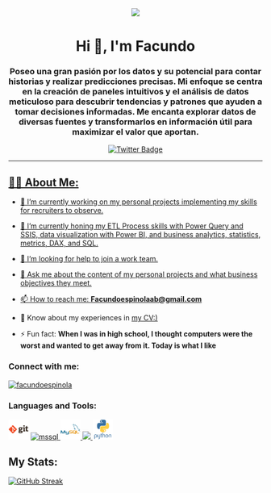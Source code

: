 <div id="header" align="center">
    <img src="https://media.giphy.com/media/xT9C25UNTwfZuk85WP/giphy-downsized.gif" width="200" />
    <h1 align="center">Hi 👋, I'm Facundo</h1>
    <h3 align="center"> Poseo una gran pasión por los datos y su potencial para contar historias y realizar predicciones precisas. Mi enfoque se centra en la creación de paneles intuitivos y el análisis de datos meticuloso para descubrir tendencias y patrones que ayuden a tomar decisiones informadas. Me encanta explorar datos de diversas fuentes y transformarlos en información útil para maximizar el valor que aportan. </h3>
</div>

<div   id="badges" align="center">
     </a>
    <a href="https://twitter.com/jfaccu" target="_blank">
        <img src="https://img.shields.io/twitter/url?color=blue&label=%40JFaccu&logo=Twitter&style=for-the-badge&url=https%3A%2F%2Ftwitter.com%2Fjfaccu"
            alt="Twitter Badge" />
     
</div>

---

## 👨‍💻 About Me:



- 🔭 I’m currently working on my personal projects implementing my skills for recruiters to observe.

- 🌱 I’m currently honing my ETL Process skills with Power Query and SSIS, data visualization with Power BI, and business analytics, statistics, metrics, DAX, and SQL.

- 🤔 I’m looking for help to join a work team.

- 💬 Ask me about the content of my personal projects and what business objectives they meet.

- 📫 How to reach me: **Facundoespinolaab@gmail.com**

- 📄 Know about my experiences in [my CV:)](https://drive.google.com/file/d/1W6HlcRgWBNgHm_nwzpphOMIXevMVanjF/view?usp=share_link)

- ⚡ Fun fact: **When I was in high school, I thought computers were the worst and wanted to get away from it. Today is what I like**

<h3 align="left">Connect with me:</h3>
<p align="left">
<a href="https://www.linkedin.com/in/facundo-espinola/" target="blank"><img align="center" src="https://raw.githubusercontent.com/rahuldkjain/github-profile-readme-generator/master/src/images/icons/Social/linked-in-alt.svg" alt="facundoespinola" height="30" width="40" /></a>
  
 




<h3 align="left">Languages and Tools:</h3>
<div align="left">
<img src="https://github.com/devicons/devicon/blob/master/icons/git/git-original-wordmark.svg" title="Git" **alt="Git" width="40" height="40"/>
<a href="https://www.microsoft.com/en-us/sql-server" target="_blank" rel="noreferrer"> <img src="https://www.svgrepo.com/show/303229/microsoft-sql-server-logo.svg" alt="mssql" width="40" height="40"/> </a> 
<a href="https://www.mysql.com/" target="_blank" rel="noreferrer"> <img src="https://raw.githubusercontent.com/devicons/devicon/master/icons/mysql/mysql-original-wordmark.svg" alt="mysql" width="40" height="40"/> </a>
<a href="https://powerbi.microsoft.com/es-es/" target="_blank" rel="noreferrer"> <img src="https://img.icons8.com/color/48/000000/power-bi.png"/> 
  <a href="https://www.python.org/" target="_blank" rel="noreferrer"> <img src=https://github.com/devicons/devicon/blob/master/icons/python/python-original-wordmark.svg alt="Python" width="40" height="40"/> </a>
    
 ## My Stats:

[![GitHub Streak](https://streak-stats.demolab.com?user=Jfaccu&theme=monokai&hide_border=true&date_format=j%20M%5B%20Y%5D)](https://git.io/streak-stats)
    
